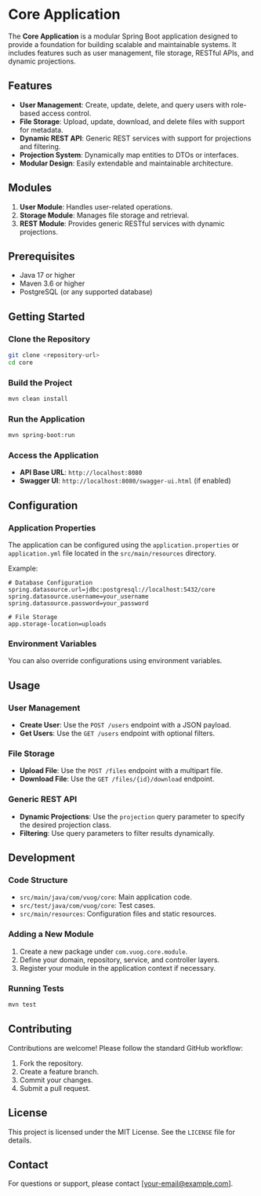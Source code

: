 # Core Application

The **Core Application** is a modular Spring Boot application designed to provide a foundation for building scalable and maintainable systems. It includes features such as user management, file storage, RESTful APIs, and dynamic projections.

## Features

- **User Management**: Create, update, delete, and query users with role-based access control.
- **File Storage**: Upload, update, download, and delete files with support for metadata.
- **Dynamic REST API**: Generic REST services with support for projections and filtering.
- **Projection System**: Dynamically map entities to DTOs or interfaces.
- **Modular Design**: Easily extendable and maintainable architecture.

## Modules

1. **User Module**: Handles user-related operations.
2. **Storage Module**: Manages file storage and retrieval.
3. **REST Module**: Provides generic RESTful services with dynamic projections.

## Prerequisites

- Java 17 or higher
- Maven 3.6 or higher
- PostgreSQL (or any supported database)

## Getting Started

### Clone the Repository

```bash
git clone <repository-url>
cd core
```

### Build the Project

```bash
mvn clean install
```

### Run the Application

```bash
mvn spring-boot:run
```

### Access the Application

- **API Base URL**: `http://localhost:8080`
- **Swagger UI**: `http://localhost:8080/swagger-ui.html` (if enabled)

## Configuration

### Application Properties

The application can be configured using the `application.properties` or `application.yml` file located in the `src/main/resources` directory.

Example:

```properties
# Database Configuration
spring.datasource.url=jdbc:postgresql://localhost:5432/core
spring.datasource.username=your_username
spring.datasource.password=your_password

# File Storage
app.storage-location=uploads
```

### Environment Variables

You can also override configurations using environment variables.

## Usage

### User Management

- **Create User**: Use the `POST /users` endpoint with a JSON payload.
- **Get Users**: Use the `GET /users` endpoint with optional filters.

### File Storage

- **Upload File**: Use the `POST /files` endpoint with a multipart file.
- **Download File**: Use the `GET /files/{id}/download` endpoint.

### Generic REST API

- **Dynamic Projections**: Use the `projection` query parameter to specify the desired projection class.
- **Filtering**: Use query parameters to filter results dynamically.

## Development

### Code Structure

- `src/main/java/com/vuog/core`: Main application code.
- `src/test/java/com/vuog/core`: Test cases.
- `src/main/resources`: Configuration files and static resources.

### Adding a New Module

1. Create a new package under `com.vuog.core.module`.
2. Define your domain, repository, service, and controller layers.
3. Register your module in the application context if necessary.

### Running Tests

```bash
mvn test
```

## Contributing

Contributions are welcome! Please follow the standard GitHub workflow:

1. Fork the repository.
2. Create a feature branch.
3. Commit your changes.
4. Submit a pull request.

## License

This project is licensed under the MIT License. See the `LICENSE` file for details.

## Contact

For questions or support, please contact [your-email@example.com].
